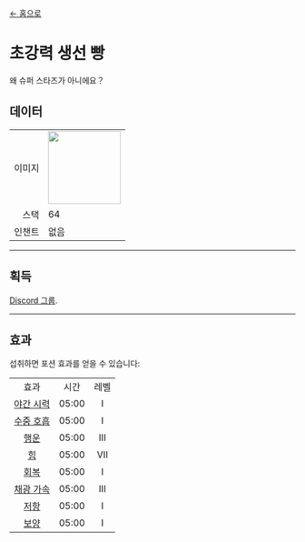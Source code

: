 [← 홈으로](../)
# 초강력 생선 빵
왜 슈퍼 스타즈가 아니에요？

## 데이터
<table>
    <tr><td align="end">이미지</td><td><img src="https://i.imgur.com/FKdV3M1.gif" width="128"/></td></tr>
    <tr><td align="end">스택</td><td>64</td></tr>
    <tr><td align="end">인챈트</td><td>없음</td></tr>
</table>

---

## 획득
[Discord 그룹](../feature/discord_server.md).

---

## 효과
섭취하면 포션 효과를 얻을 수 있습니다:  

<table>
    <tr><td align="center">효과</td><td align="center">시간</td><td align="center">레벨</td></tr>
    <tr><td align="center"><a href="https://minecraft.fandom.com/ko/wiki/야간_투시">야간 시력</a></td><td align="center">05:00</td><td align="center">I</td></tr>
    <tr><td align="center"><a href="https://minecraft.fandom.com/ko/wiki/수중_호흡">수중 호흡</a></td><td align="center">05:00</td><td align="center">I</td></tr>
    <tr><td align="center"><a href="https://minecraft.fandom.com/ko/wiki/행운">행운</a></td><td align="center">05:00</td><td align="center">III</td></tr>
    <tr><td align="center"><a href="https://minecraft.fandom.com/ko/wiki/힘">힘</a></td><td align="center">05:00</td><td align="center">VII</td></tr>
    <tr><td align="center"><a href="https://minecraft.fandom.com/ko/wiki/회복">회복</a></td><td align="center">05:00</td><td align="center">I</td></tr>
    <tr><td align="center"><a href="https://minecraft.fandom.com/ko/wiki/채굴_가속">채광 가속</a></td><td align="center">05:00</td><td align="center">III</td></tr>
    <tr><td align="center"><a href="https://minecraft.fandom.com/ko/wiki/저항">저항</a></td><td align="center">05:00</td><td align="center">I</td></tr>
    <tr><td align="center"><a href="https://minecraft.fandom.com/ko/wiki/신음">보양</a></td><td align="center">05:00</td><td align="center">I</td></tr>
</table>
